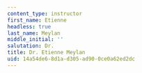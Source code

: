 ```yaml
---
content_type: instructor
first_name: Etienne
headless: true
last_name: Meylan
middle_initial: ''
salutation: Dr.
title: Dr. Etienne Meylan
uid: 14a54de6-8d1a-d305-ad90-0ce0a62ed2dc
---
```

